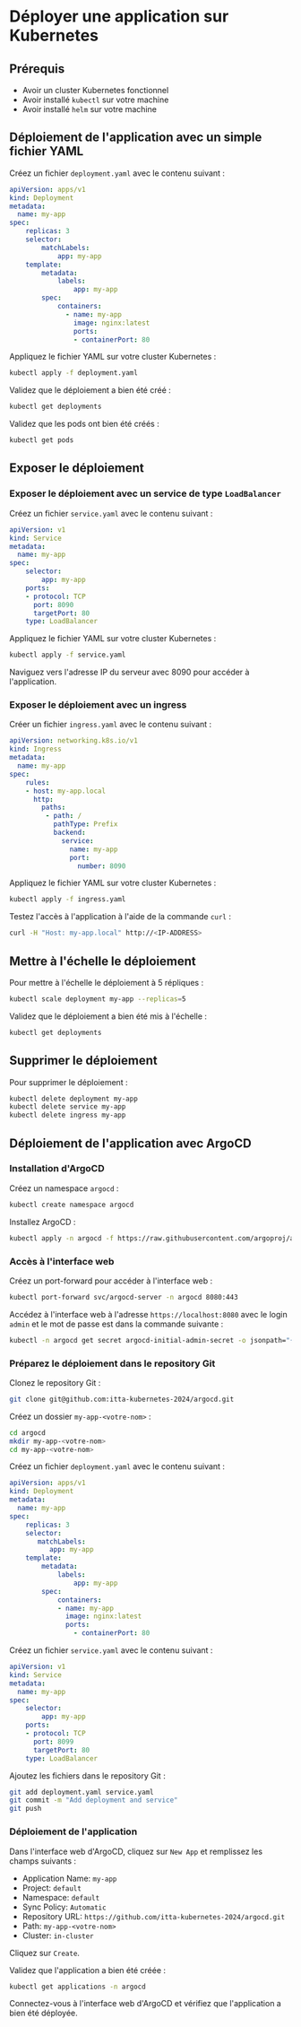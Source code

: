 # Déployer une application sur Kubernetes

## Prérequis

- Avoir un cluster Kubernetes fonctionnel
- Avoir installé `kubectl` sur votre machine
- Avoir installé `helm` sur votre machine

## Déploiement de l'application avec un simple fichier YAML

Créez un fichier `deployment.yaml` avec le contenu suivant :

```yaml
apiVersion: apps/v1
kind: Deployment
metadata:
  name: my-app
spec:
    replicas: 3
    selector:
        matchLabels:
            app: my-app
    template:
        metadata:
            labels:
                app: my-app
        spec:
            containers:
              - name: my-app
                image: nginx:latest
                ports:
                - containerPort: 80
```

Appliquez le fichier YAML sur votre cluster Kubernetes :

```bash
kubectl apply -f deployment.yaml
```

Validez que le déploiement a bien été créé :

```bash
kubectl get deployments
```

Validez que les pods ont bien été créés :

```bash
kubectl get pods
```

## Exposer le déploiement

### Exposer le déploiement avec un service de type `LoadBalancer`

Créez un fichier `service.yaml` avec le contenu suivant :

```yaml
apiVersion: v1
kind: Service
metadata:
  name: my-app
spec:
    selector:
        app: my-app
    ports:
    - protocol: TCP
      port: 8090
      targetPort: 80
    type: LoadBalancer
```

Appliquez le fichier YAML sur votre cluster Kubernetes :

```bash
kubectl apply -f service.yaml
```

Naviguez vers l'adresse IP du serveur avec 8090 pour accéder à l'application.

### Exposer le déploiement avec un ingress

Créer un fichier `ingress.yaml` avec le contenu suivant :

```yaml
apiVersion: networking.k8s.io/v1
kind: Ingress
metadata:
  name: my-app
spec:
    rules:
    - host: my-app.local
      http:
        paths:
         - path: /
           pathType: Prefix
           backend:
             service:
               name: my-app
               port:
                 number: 8090
```

Appliquez le fichier YAML sur votre cluster Kubernetes :

```bash
kubectl apply -f ingress.yaml
```

Testez l'accès à l'application à l'aide de la commande `curl` :

```bash
curl -H "Host: my-app.local" http://<IP-ADDRESS>
```

## Mettre à l'échelle le déploiement

Pour mettre à l'échelle le déploiement à 5 répliques :

```bash
kubectl scale deployment my-app --replicas=5
```

Validez que le déploiement a bien été mis à l'échelle :

```bash
kubectl get deployments
```

## Supprimer le déploiement

Pour supprimer le déploiement :

```bash
kubectl delete deployment my-app
kubectl delete service my-app
kubectl delete ingress my-app
```

## Déploiement de l'application avec ArgoCD

### Installation d'ArgoCD

Créez un namespace `argocd` :

```bash
kubectl create namespace argocd
```

Installez ArgoCD :

```bash
kubectl apply -n argocd -f https://raw.githubusercontent.com/argoproj/argo-cd/stable/manifests/install.yaml
```

### Accès à l'interface web

Créez un port-forward pour accéder à l'interface web :

```bash
kubectl port-forward svc/argocd-server -n argocd 8080:443
```

Accédez à l'interface web à l'adresse `https://localhost:8080` avec le login `admin` et le mot de passe est dans la commande suivante :

```bash
kubectl -n argocd get secret argocd-initial-admin-secret -o jsonpath="{.data.password}" | base64 -d && echo
```

### Préparez le déploiement dans le repository Git

Clonez le repository Git :

```bash
git clone git@github.com:itta-kubernetes-2024/argocd.git
```

Créez un dossier `my-app-<votre-nom>` :

```bash
cd argocd
mkdir my-app-<votre-nom>
cd my-app-<votre-nom>
```

Créez un fichier `deployment.yaml` avec le contenu suivant :

```yaml
apiVersion: apps/v1
kind: Deployment
metadata:
  name: my-app
spec:
    replicas: 3
    selector:
       matchLabels:
          app: my-app
    template:
        metadata:
            labels:
                app: my-app
        spec:
            containers:
            - name: my-app
              image: nginx:latest
              ports:
                - containerPort: 80
```

Créez un fichier `service.yaml` avec le contenu suivant :

```yaml
apiVersion: v1
kind: Service
metadata:
  name: my-app
spec:
    selector:
        app: my-app
    ports:
    - protocol: TCP
      port: 8099
      targetPort: 80
    type: LoadBalancer
```

Ajoutez les fichiers dans le repository Git :

```bash
git add deployment.yaml service.yaml
git commit -m "Add deployment and service"
git push
```

### Déploiement de l'application

Dans l'interface web d'ArgoCD, cliquez sur `New App` et remplissez les champs suivants :

- Application Name: `my-app`
- Project: `default`
- Namespace: `default`
- Sync Policy: `Automatic`
- Repository URL: `https://github.com/itta-kubernetes-2024/argocd.git`
- Path: `my-app-<votre-nom>`
- Cluster: `in-cluster`

Cliquez sur `Create`.

Validez que l'application a bien été créée :

```bash
kubectl get applications -n argocd
```

Connectez-vous à l'interface web d'ArgoCD et vérifiez que l'application a bien été déployée.
